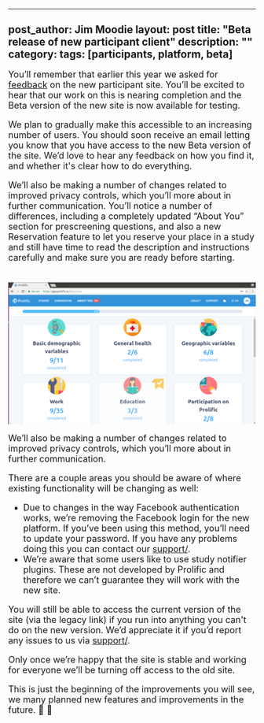 
---
post_author: Jim Moodie
layout: post
title: "Beta release of new participant client"
description: ""
category: 
tags: [participants, platform, beta]
---
<p></p>

<font size="+1">
<p>
You’ll remember that earlier this year we asked for <a href="http://blog.prolificacademic.co.uk/2018/01/16/new-participant-interface-designs">feedback</a> on the new participant site. You’ll be excited to hear that our work on this is nearing completion and the Beta version of the new site is now available for testing. 
<p>
We plan to gradually make this accessible to an increasing number of users. You should soon receive an email letting you know that you have access to the new Beta version of the site. We’d love to hear any feedback on how you find it, and whether it's clear how to do everything.

<p>
We’ll also be making a number of changes related to improved privacy controls, which you’ll more about in further communication.
You’ll notice a number of differences, including a completely updated “About You” section for prescreening questions, and also a new Reservation feature to let you reserve your place in a study and still have time to read the description and instructions carefully and make sure you are ready before starting.

<div class="row">
	<div class="col-md-12">
 		<img class="img-responsive col-md-14" style="display: block;margin-left: auto;margin-right: auto;margin-top:40px;margin-bottom:15px;" src="/assets/img/aboutyou.png">
	 </div>
</div>

<p>
We’ll also be making a number of changes related to improved privacy controls, which you’ll more about in further communication.

<p>
There are a  couple areas you should be aware of where existing functionality will be changing as well:

<ul>

<li>Due to changes in the way Facebook authentication works, we’re removing the Facebook login for the new platform. If you’ve been using this method, you’ll need to update your password. If you have any problems doing this you can contact our <a href="mailto:support@prolific.ac">support/<a>.

<li>We’re aware that some users like to use study notifier plugins. These are not developed by Prolific and therefore we can’t guarantee they will work with the new site.

</ul>

<p>
You will still be able to access the current version of the site (via the legacy link) if you run into anything you can't do on the new version. We’d appreciate it if you’d report any issues to us via <a href="mailto:support@prolific.ac">support/<a>.


<p>

Only once we’re happy that the site is stable and working for everyone we’ll be turning off access to the old site.

<p>

This is just the beginning of the improvements you will see, we many planned new features and improvements in the future. 🙂 🙌 
